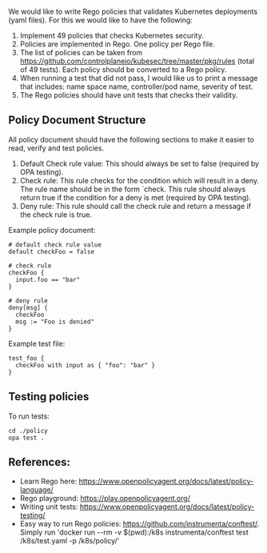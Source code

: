 We would like to write Rego policies that validates Kubernetes deployments (yaml files).
For this we would like to have the following:

1. Implement 49 policies that checks Kubernetes security.
2. Policies are implemented in Rego. One policy per Rego file.
3. The list of policies can be taken from https://github.com/controlplaneio/kubesec/tree/master/pkg/rules (total of 49 tests). Each policy should be converted to a Rego policy.
4. When running a test that did not pass, I would like us to print a message that includes:
name space name, controller/pod name, severity of test. 
5. The Rego policies should have unit tests that checks their validity.

## Policy Document Structure
All policy document should have the following sections to make it easier
to read, verify and test policies.

1. Default Check rule value: This should always be set to false (required by OPA testing).
1. Check rule: This rule checks for the condition which will result in a deny. 
   The rule name should be in the form `check<SomeText>.
   This rule should always return true if the condition for a deny is met (required by OPA testing).
1. Deny rule: This rule should call the check rule and return a message if the check rule is true.

Example policy document:
```
# default check rule value
default checkFoo = false

# check rule
checkFoo {
  input.foo == "bar"
}

# deny rule
deny[msg] {
  checkFoo
  msg := "Foo is denied"
}
```

Example test file:
```
test_foo {
  checkFoo with input as { "foo": "bar" }
}
```

## Testing policies
To run tests:
```
cd ./policy
opa test .
```

## References:
- Learn Rego here: https://www.openpolicyagent.org/docs/latest/policy-language/
- Rego playground: https://play.openpolicyagent.org/
- Writing unit tests: https://www.openpolicyagent.org/docs/latest/policy-testing/
- Easy way to run Rego policies: https://github.com/instrumenta/conftest/.
  Simply run 'docker run --rm -v $(pwd):/k8s instrumenta/conftest test /k8s/test.yaml -p /k8s/policy/'
